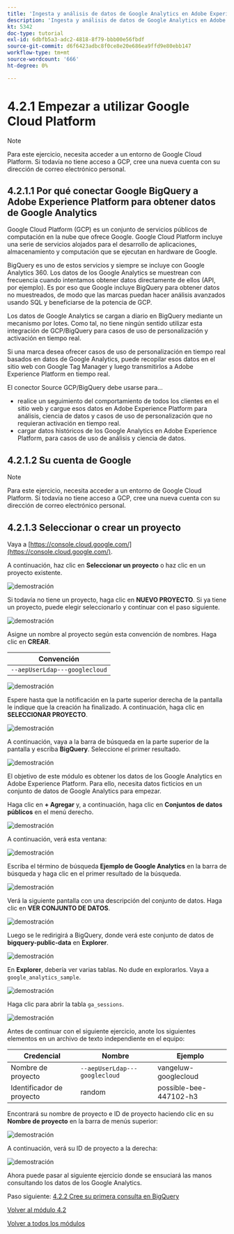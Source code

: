 ```yaml
---
title: 'Ingesta y análisis de datos de Google Analytics en Adobe Experience Platform con el conector Source de BigQuery: cree su cuenta de Google Cloud Platform'
description: 'Ingesta y análisis de datos de Google Analytics en Adobe Experience Platform con el conector Source de BigQuery: cree su cuenta de Google Cloud Platform'
kt: 5342
doc-type: tutorial
exl-id: 6dbfb5a3-adc2-4818-8f79-bbb00e56fbdf
source-git-commit: d6f6423adbc8f0ce8e20e686ea9ffd9e80ebb147
workflow-type: tm+mt
source-wordcount: '666'
ht-degree: 0%

---
```


# 4.2.1 Empezar a utilizar Google Cloud Platform

>[!NOTE]
>
>Para este ejercicio, necesita acceder a un entorno de Google Cloud Platform. Si todavía no tiene acceso a GCP, cree una nueva cuenta con su dirección de correo electrónico personal.

## 4.2.1.1 Por qué conectar Google BigQuery a Adobe Experience Platform para obtener datos de Google Analytics

Google Cloud Platform (GCP) es un conjunto de servicios públicos de computación en la nube que ofrece Google. Google Cloud Platform incluye una serie de servicios alojados para el desarrollo de aplicaciones, almacenamiento y computación que se ejecutan en hardware de Google.

BigQuery es uno de estos servicios y siempre se incluye con Google Analytics 360. Los datos de los Google Analytics se muestrean con frecuencia cuando intentamos obtener datos directamente de ellos (API, por ejemplo). Es por eso que Google incluye BigQuery para obtener datos no muestreados, de modo que las marcas puedan hacer análisis avanzados usando SQL y beneficiarse de la potencia de GCP.

Los datos de Google Analytics se cargan a diario en BigQuery mediante un mecanismo por lotes. Como tal, no tiene ningún sentido utilizar esta integración de GCP/BigQuery para casos de uso de personalización y activación en tiempo real.

Si una marca desea ofrecer casos de uso de personalización en tiempo real basados en datos de Google Analytics, puede recopilar esos datos en el sitio web con Google Tag Manager y luego transmitirlos a Adobe Experience Platform en tiempo real.

El conector Source GCP/BigQuery debe usarse para...

- realice un seguimiento del comportamiento de todos los clientes en el sitio web y cargue esos datos en Adobe Experience Platform para análisis, ciencia de datos y casos de uso de personalización que no requieran activación en tiempo real.
- cargar datos históricos de los Google Analytics en Adobe Experience Platform, para casos de uso de análisis y ciencia de datos.

## 4.2.1.2 Su cuenta de Google

>[!NOTE]
>
>Para este ejercicio, necesita acceder a un entorno de Google Cloud Platform. Si todavía no tiene acceso a GCP, cree una nueva cuenta con su dirección de correo electrónico personal.

## 4.2.1.3 Seleccionar o crear un proyecto

Vaya a [https://console.cloud.google.com/](https://console.cloud.google.com/).

A continuación, haz clic en **Seleccionar un proyecto** o haz clic en un proyecto existente.

![demostración](./images/ex12.png)

Si todavía no tiene un proyecto, haga clic en **NUEVO PROYECTO**. Si ya tiene un proyecto, puede elegir seleccionarlo y continuar con el paso siguiente.

![demostración](./images/ex1createproject.png)

Asigne un nombre al proyecto según esta convención de nombres. Haga clic en **CREAR**.

| Convención |
| ----------------- |
| `--aepUserLdap---googlecloud` |

![demostración](./images/ex13.png)

Espere hasta que la notificación en la parte superior derecha de la pantalla le indique que la creación ha finalizado. A continuación, haga clic en **SELECCIONAR PROYECTO**.

![demostración](./images/ex14.png)

A continuación, vaya a la barra de búsqueda en la parte superior de la pantalla y escriba **BigQuery**. Seleccione el primer resultado.

![demostración](./images/ex17.png)

El objetivo de este módulo es obtener los datos de los Google Analytics en Adobe Experience Platform. Para ello, necesita datos ficticios en un conjunto de datos de Google Analytics para empezar.

Haga clic en **+ Agregar** y, a continuación, haga clic en **Conjuntos de datos públicos** en el menú derecho.

![demostración](./images/ex118.png)

A continuación, verá esta ventana:

![demostración](./images/ex119.png)

Escriba el término de búsqueda **Ejemplo de Google Analytics** en la barra de búsqueda y haga clic en el primer resultado de la búsqueda.

![demostración](./images/ex120.png)

Verá la siguiente pantalla con una descripción del conjunto de datos. Haga clic en **VER CONJUNTO DE DATOS**.

![demostración](./images/ex121.png)

Luego se le redirigirá a BigQuery, donde verá este conjunto de datos de **bigquery-public-data** en **Explorer**.

![demostración](./images/ex122a.png)

En **Explorer**, debería ver varias tablas. No dude en explorarlos. Vaya a `google_analytics_sample`.

![demostración](./images/ex122.png)

Haga clic para abrir la tabla `ga_sessions`.

![demostración](./images/ex123.png)

Antes de continuar con el siguiente ejercicio, anote los siguientes elementos en un archivo de texto independiente en el equipo:

| Credencial | Nombre | Ejemplo |
| ----------------- |-------------| -------------|
| Nombre de proyecto | `--aepUserLdap---googlecloud` | vangeluw-googlecloud |
| Identificador de proyecto | random | possible-bee-447102-h3 |

Encontrará su nombre de proyecto e ID de proyecto haciendo clic en su **Nombre de proyecto** en la barra de menús superior:

![demostración](./images/ex1projectMenu.png)

A continuación, verá su ID de proyecto a la derecha:

![demostración](./images/ex1projetcselection.png)

Ahora puede pasar al siguiente ejercicio donde se ensuciará las manos consultando los datos de los Google Analytics.

Paso siguiente: [4.2.2 Cree su primera consulta en BigQuery](./ex2.md)

[Volver al módulo 4.2](./customer-journey-analytics-bigquery-gcp.md)

[Volver a todos los módulos](./../../../overview.md)
